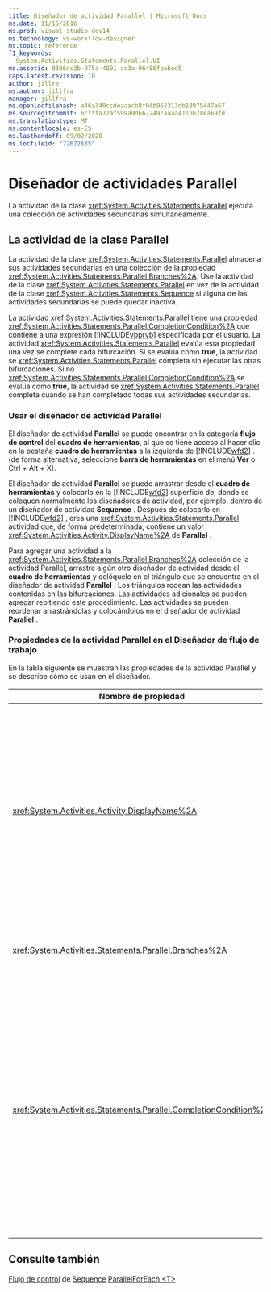 ```yaml
---
title: Diseñador de actividad Parallel | Microsoft Docs
ms.date: 11/15/2016
ms.prod: visual-studio-dev14
ms.technology: vs-workflow-designer
ms.topic: reference
f1_keywords:
- System.Activities.Statements.Parallel.UI
ms.assetid: 0306dc3b-075a-4091-ac3a-96486fbabed5
caps.latest.revision: 10
author: jillre
ms.author: jillfra
manager: jillfra
ms.openlocfilehash: a46a340ccdeacacb8f04b962313db18975447a67
ms.sourcegitcommit: 6cfffa72af599a9d667249caaaa411bb28ea69fd
ms.translationtype: MT
ms.contentlocale: es-ES
ms.lasthandoff: 09/02/2020
ms.locfileid: "72672635"
---
```

# <a name="parallel-activity-designer"></a>Diseñador de actividades Parallel
La actividad de la clase <xref:System.Activities.Statements.Parallel> ejecuta una colección de actividades secundarias simultáneamente.

## <a name="the-parallel-activity"></a>La actividad de la clase Parallel
 La actividad de la clase <xref:System.Activities.Statements.Parallel> almacena sus actividades secundarias en una colección de la propiedad <xref:System.Activities.Statements.Parallel.Branches%2A>. Use la actividad de la clase <xref:System.Activities.Statements.Parallel> en vez de la actividad de la clase <xref:System.Activities.Statements.Sequence> si alguna de las actividades secundarias se puede quedar inactiva.

 La actividad <xref:System.Activities.Statements.Parallel> tiene una propiedad <xref:System.Activities.Statements.Parallel.CompletionCondition%2A> que contiene a una expresión [!INCLUDE[vbprvb](../includes/vbprvb-md.md)] especificada por el usuario. La actividad <xref:System.Activities.Statements.Parallel> evalúa esta propiedad una vez se complete cada bifurcación. Si se evalúa como **true**, la actividad se <xref:System.Activities.Statements.Parallel> completa sin ejecutar las otras bifurcaciones. Si no <xref:System.Activities.Statements.Parallel.CompletionCondition%2A> se evalúa como **true**, la actividad se <xref:System.Activities.Statements.Parallel> completa cuando se han completado todas sus actividades secundarias.

### <a name="using-the-parallel-activity-designer"></a>Usar el diseñador de actividad Parallel
 El diseñador de actividad **Parallel** se puede encontrar en la categoría **flujo de control** del **cuadro de herramientas**, al que se tiene acceso al hacer clic en la pestaña **cuadro de herramientas** a la izquierda de [!INCLUDE[wfd2](../includes/wfd2-md.md)] . (de forma alternativa, seleccione **barra de herramientas** en el menú **Ver** o Ctrl + Alt + X).

 El diseñador de actividad **Parallel** se puede arrastrar desde el **cuadro de herramientas** y colocarlo en la [!INCLUDE[wfd2](../includes/wfd2-md.md)] superficie de, donde se coloquen normalmente los diseñadores de actividad, por ejemplo, dentro de un diseñador de actividad **Sequence** . Después de colocarlo en [!INCLUDE[wfd2](../includes/wfd2-md.md)] , crea una <xref:System.Activities.Statements.Parallel> actividad que, de forma predeterminada, contiene un valor <xref:System.Activities.Activity.DisplayName%2A> de **Parallel** .

 Para agregar una actividad a la <xref:System.Activities.Statements.Parallel.Branches%2A> colección de la actividad Parallel, arrastre algún otro diseñador de actividad desde el **cuadro de herramientas** y colóquelo en el triángulo que se encuentra en el diseñador de actividad **Parallel** . Los triángulos rodean las actividades contenidas en las bifurcaciones. Las actividades adicionales se pueden agregar repitiendo este procedimiento. Las actividades se pueden reordenar arrastrándolas y colocándolos en el diseñador de actividad **Parallel** .

### <a name="parallel-activity-properties-in-the-workflow-designer"></a>Propiedades de la actividad Parallel en el Diseñador de flujo de trabajo
 En la tabla siguiente se muestran las propiedades de la actividad Parallel y se describe cómo se usan en el diseñador.

|Nombre de propiedad|Obligatorio|Uso|
|-------------------|--------------|-----------|
|<xref:System.Activities.Activity.DisplayName%2A>|Falso|Especifica el nombre para mostrar descriptivo del diseñador de actividades en el encabezado. El valor predeterminado es **Parallel**. El valor se puede editar opcionalmente en la cuadrícula de **propiedades** o directamente en el encabezado del diseñador de actividad.|
|<xref:System.Activities.Statements.Parallel.Branches%2A>|Verdadero|Contiene la colección de actividades secundarias que se van a ejecutar.|
|<xref:System.Activities.Statements.Parallel.CompletionCondition%2A>|Falso|Se evalúa cuando se completa una bifurcación. Si se evalúa como **true**, se cancelan las bifurcaciones pendientes programadas. Si esta propiedad no se establece o se evalúa como **false**, la actividad se completa cuando se han completado todas sus actividades secundarias. El valor predeterminado es **null**.|

## <a name="see-also"></a>Consulte también
 [Flujo de control](../workflow-designer/control-flow-activity-designers.md) de [Sequence](../workflow-designer/sequence-activity-designer.md) [ParallelForEach \<T> ](../workflow-designer/parallelforeach-t-activity-designer.md)